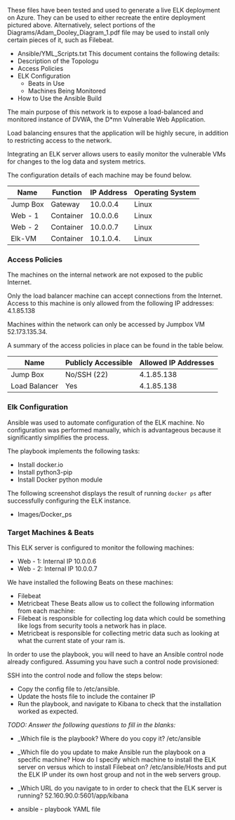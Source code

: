 
These files have been tested and used to generate a live ELK deployment on Azure. They can be used to either recreate the entire deployment pictured above. Alternatively, select portions of the Diagrams/Adam_Dooley_Diagram_1.pdf file may be used to install only certain pieces of it, such as Filebeat.

  - Ansible/YML_Scripts.txt
This document contains the following details:
- Description of the Topologu
- Access Policies
- ELK Configuration
  - Beats in Use
  - Machines Being Monitored
- How to Use the Ansible Build


The main purpose of this network is to expose a load-balanced and monitored instance of DVWA, the D*mn Vulnerable Web Application.

Load balancing ensures that the application will be highly secure, in addition to restricting access to the network.


Integrating an ELK server allows users to easily monitor the vulnerable VMs for changes to the log data and system metrics.


The configuration details of each machine may be found below.

| Name     | Function  | IP Address | Operating System |
|----------|-----------|------------|------------------|
| Jump Box | Gateway   | 10.0.0.4   | Linux            |
| Web - 1  | Container | 10.0.0.6   | Linux            |
| Web - 2  | Container | 10.0.0.7   | Linux            |
| Elk-VM   | Container | 10.1.0.4.  | Linux            |

### Access Policies

The machines on the internal network are not exposed to the public Internet. 

Only the load balancer machine can accept connections from the Internet. Access to this machine is only allowed from the following IP addresses: 4.1.85.138


Machines within the network can only be accessed by Jumpbox VM 52.173.135.34.


A summary of the access policies in place can be found in the table below.

| Name         | Publicly Accessible | Allowed IP Addresses   |
|--------------|---------------------|------------------------|
| Jump Box     | No/SSH (22)         | 4.1.85.138             |
| Load Balancer| Yes                 | 4.1.85.138             |

### Elk Configuration

Ansible was used to automate configuration of the ELK machine. No configuration was performed manually, which is advantageous because it significantly simplifies the process.

The playbook implements the following tasks:
- Install docker.io
- Install python3-pip
- Install Docker python module

The following screenshot displays the result of running `docker ps` after successfully configuring the ELK instance.
- Images/Docker_ps

### Target Machines & Beats
This ELK server is configured to monitor the following machines:
- Web - 1: Internal IP 10.0.0.6
- Web - 2: Internal IP 10.0.0.7

We have installed the following Beats on these machines:
- Filebeat
- Metricbeat
These Beats allow us to collect the following information from each machine:
- Filebeat is responsible for collecting log data which could be something like logs from security tools a network has in place.
- Metricbeat is responsible for collecting metric data such as looking at what the current state of your ram is.

In order to use the playbook, you will need to have an Ansible control node already configured. Assuming you have such a control node provisioned: 

SSH into the control node and follow the steps below:
- Copy the config file to /etc/ansible.
- Update the hosts file to include the container IP
- Run the playbook, and navigate to Kibana to check that the installation worked as expected.

_TODO: Answer the following questions to fill in the blanks:_
- _Which file is the playbook? Where do you copy it? /etc/ansible
- _Which file do you update to make Ansible run the playbook on a specific machine? How do I specify which machine to install the ELK server on versus which to install Filebeat on? /etc/ansible/Hosts and put the ELK IP under its own host group and not in the web servers group.
- _Which URL do you navigate to in order to check that the ELK server is running? 52.160.90.0:5601/app/kibana

- ansible - playbook YAML file